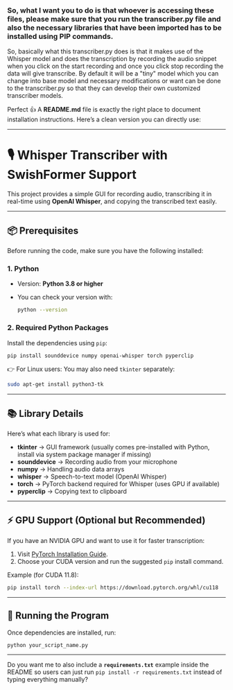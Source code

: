 ###   So, what I want you to do is that whoever is accessing these files, please make sure that you run the transcriber.py file and also the necessary libraries that have been imported has to be installed using PIP commands.   ###

So, basically what this transcriber.py does is that it makes use of the Whisper model and does the transcription by recording the audio snippet when you click on the start recording and once you click stop recording the data will give transcribe. By default it will be a "tiny" model which you can change into base model and necessary modifications or want can be done to the transcriber.py so that they can develop their own customized transcriber models.

Perfect 👍 A **README.md** file is exactly the right place to document installation instructions.
Here’s a clean version you can directly use:

---

# 🎙️ Whisper Transcriber with SwishFormer Support

This project provides a simple GUI for recording audio, transcribing it in real-time using **OpenAI Whisper**, and copying the transcribed text easily.

---

## 📦 Prerequisites

Before running the code, make sure you have the following installed:

### 1. Python

* Version: **Python 3.8 or higher**
* You can check your version with:

  ```bash
  python --version
  ```

### 2. Required Python Packages

Install the dependencies using `pip`:

```bash
pip install sounddevice numpy openai-whisper torch pyperclip
```

👉 For Linux users: You may also need `tkinter` separately:

```bash
sudo apt-get install python3-tk
```

---

## 📚 Library Details

Here’s what each library is used for:

* **tkinter** → GUI framework (usually comes pre-installed with Python, install via system package manager if missing)
* **sounddevice** → Recording audio from your microphone
* **numpy** → Handling audio data arrays
* **whisper** → Speech-to-text model (OpenAI Whisper)
* **torch** → PyTorch backend required for Whisper (uses GPU if available)
* **pyperclip** → Copying text to clipboard

---

## ⚡ GPU Support (Optional but Recommended)

If you have an NVIDIA GPU and want to use it for faster transcription:

1. Visit [PyTorch Installation Guide](https://pytorch.org/get-started/locally/).
2. Choose your CUDA version and run the suggested `pip` install command.

Example (for CUDA 11.8):

```bash
pip install torch --index-url https://download.pytorch.org/whl/cu118
```

---

## 🚀 Running the Program

Once dependencies are installed, run:

```bash
python your_script_name.py
```

---

Do you want me to also include a **`requirements.txt`** example inside the README so users can just run `pip install -r requirements.txt` instead of typing everything manually?

